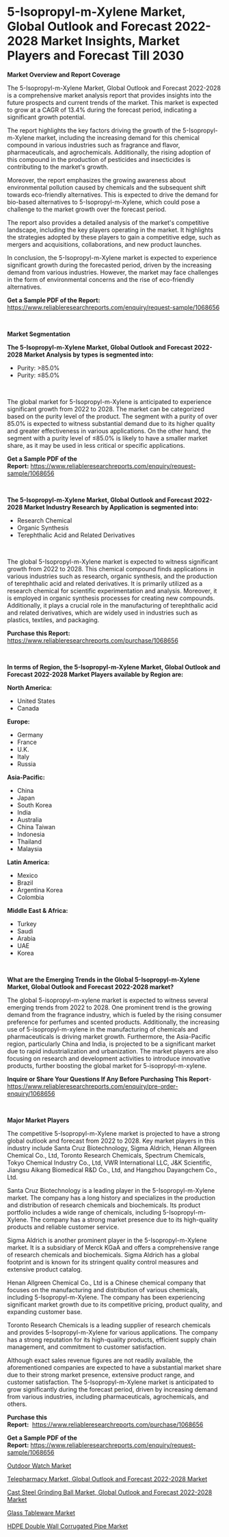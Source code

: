 <p><h1>5-Isopropyl-m-Xylene Market, Global Outlook and Forecast 2022-2028 Market Insights, Market Players and Forecast Till 2030</h1></p><p><strong>Market Overview and Report Coverage</strong></p>
<p><p>The 5-Isopropyl-m-Xylene Market, Global Outlook and Forecast 2022-2028 is a comprehensive market analysis report that provides insights into the future prospects and current trends of the market. This market is expected to grow at a CAGR of 13.4% during the forecast period, indicating a significant growth potential.</p><p>The report highlights the key factors driving the growth of the 5-Isopropyl-m-Xylene market, including the increasing demand for this chemical compound in various industries such as fragrance and flavor, pharmaceuticals, and agrochemicals. Additionally, the rising adoption of this compound in the production of pesticides and insecticides is contributing to the market's growth.</p><p>Moreover, the report emphasizes the growing awareness about environmental pollution caused by chemicals and the subsequent shift towards eco-friendly alternatives. This is expected to drive the demand for bio-based alternatives to 5-Isopropyl-m-Xylene, which could pose a challenge to the market growth over the forecast period.</p><p>The report also provides a detailed analysis of the market's competitive landscape, including the key players operating in the market. It highlights the strategies adopted by these players to gain a competitive edge, such as mergers and acquisitions, collaborations, and new product launches.</p><p>In conclusion, the 5-Isopropyl-m-Xylene market is expected to experience significant growth during the forecasted period, driven by the increasing demand from various industries. However, the market may face challenges in the form of environmental concerns and the rise of eco-friendly alternatives.</p></p>
<p><strong>Get a Sample PDF of the Report:</strong> <a href="https://www.reliableresearchreports.com/enquiry/request-sample/1068656">https://www.reliableresearchreports.com/enquiry/request-sample/1068656</a></p>
<p>&nbsp;</p>
<p><strong>Market Segmentation</strong></p>
<p><strong>The 5-Isopropyl-m-Xylene Market, Global Outlook and Forecast 2022-2028 Market Analysis by types is segmented into:</strong></p>
<p><ul><li>Purity: >85.0%</li><li>Purity: ≤85.0%</li></ul></p>
<p>&nbsp;</p>
<p><p>The global market for 5-Isopropyl-m-Xylene is anticipated to experience significant growth from 2022 to 2028. The market can be categorized based on the purity level of the product. The segment with a purity of over 85.0% is expected to witness substantial demand due to its higher quality and greater effectiveness in various applications. On the other hand, the segment with a purity level of ≤85.0% is likely to have a smaller market share, as it may be used in less critical or specific applications.</p></p>
<p><strong>Get a Sample PDF of the Report:</strong>&nbsp;<a href="https://www.reliableresearchreports.com/enquiry/request-sample/1068656">https://www.reliableresearchreports.com/enquiry/request-sample/1068656</a></p>
<p>&nbsp;</p>
<p><strong>The 5-Isopropyl-m-Xylene Market, Global Outlook and Forecast 2022-2028 Market Industry Research by Application is segmented into:</strong></p>
<p><ul><li>Research Chemical</li><li>Organic Synthesis</li><li>Terephthalic Acid and Related Derivatives</li></ul></p>
<p>&nbsp;</p>
<p><p>The global 5-Isopropyl-m-Xylene market is expected to witness significant growth from 2022 to 2028. This chemical compound finds applications in various industries such as research, organic synthesis, and the production of terephthalic acid and related derivatives. It is primarily utilized as a research chemical for scientific experimentation and analysis. Moreover, it is employed in organic synthesis processes for creating new compounds. Additionally, it plays a crucial role in the manufacturing of terephthalic acid and related derivatives, which are widely used in industries such as plastics, textiles, and packaging.</p></p>
<p><strong>Purchase this Report:</strong>&nbsp; <a href="https://www.reliableresearchreports.com/purchase/1068656">https://www.reliableresearchreports.com/purchase/1068656</a></p>
<p>&nbsp;</p>
<p><strong>In terms of Region, the 5-Isopropyl-m-Xylene Market, Global Outlook and Forecast 2022-2028 Market Players available by Region are:</strong></p>
<p>
    <p> <strong> North America: </strong>
        <ul>
            <li>United States</li>
            <li>Canada</li>
        </ul>
        </p> 
    <p> <strong> Europe: </strong>
        <ul>
            <li>Germany</li>
            <li>France</li>
            <li>U.K.</li>
            <li>Italy</li>
            <li>Russia</li>
        </ul>
        </p> 
    <p> <strong> Asia-Pacific: </strong>
        <ul>
            <li>China</li>
            <li>Japan</li>
            <li>South Korea</li>
            <li>India</li>
            <li>Australia</li>
            <li>China Taiwan</li>
            <li>Indonesia</li>
            <li>Thailand</li>
            <li>Malaysia</li>
        </ul>
        </p> 
    <p> <strong> Latin America: </strong>
        <ul>
            <li>Mexico</li>
            <li>Brazil</li>
            <li>Argentina Korea</li>
            <li>Colombia</li>
        </ul>
        </p> 
    <p> <strong> Middle East & Africa: </strong>
        <ul>
            <li>Turkey</li>
            <li>Saudi</li>
            <li>Arabia</li>
            <li>UAE</li>
            <li>Korea</li>
        </ul>
    </p>
    </p>
<p>&nbsp;</p>
<p><strong>What are the Emerging Trends in the Global 5-Isopropyl-m-Xylene Market, Global Outlook and Forecast 2022-2028 market?</strong></p>
<p><p>The global 5-isopropyl-m-xylene market is expected to witness several emerging trends from 2022 to 2028. One prominent trend is the growing demand from the fragrance industry, which is fueled by the rising consumer preference for perfumes and scented products. Additionally, the increasing use of 5-isopropyl-m-xylene in the manufacturing of chemicals and pharmaceuticals is driving market growth. Furthermore, the Asia-Pacific region, particularly China and India, is projected to be a significant market due to rapid industrialization and urbanization. The market players are also focusing on research and development activities to introduce innovative products, further boosting the global market for 5-isopropyl-m-xylene.</p></p>
<p><strong>Inquire or Share Your Questions If Any Before Purchasing This Report</strong>- <a href="https://www.reliableresearchreports.com/enquiry/pre-order-enquiry/1068656">https://www.reliableresearchreports.com/enquiry/pre-order-enquiry/1068656</a></p>
<p>&nbsp;</p>
<p><strong>Major Market Players</strong></p>
<p><p>The competitive 5-Isopropyl-m-Xylene market is projected to have a strong global outlook and forecast from 2022 to 2028. Key market players in this industry include Santa Cruz Biotechnology, Sigma Aldrich, Henan Allgreen Chemical Co., Ltd, Toronto Research Chemicals, Spectrum Chemicals, Tokyo Chemical Industry Co., Ltd, VWR International LLC, J&K Scientific, Jiangsu Aikang Biomedical R&D Co., Ltd, and Hangzhou Dayangchem Co., Ltd.</p><p>Santa Cruz Biotechnology is a leading player in the 5-Isopropyl-m-Xylene market. The company has a long history and specializes in the production and distribution of research chemicals and biochemicals. Its product portfolio includes a wide range of chemicals, including 5-Isopropyl-m-Xylene. The company has a strong market presence due to its high-quality products and reliable customer service.</p><p>Sigma Aldrich is another prominent player in the 5-Isopropyl-m-Xylene market. It is a subsidiary of Merck KGaA and offers a comprehensive range of research chemicals and biochemicals. Sigma Aldrich has a global footprint and is known for its stringent quality control measures and extensive product catalog.</p><p>Henan Allgreen Chemical Co., Ltd is a Chinese chemical company that focuses on the manufacturing and distribution of various chemicals, including 5-Isopropyl-m-Xylene. The company has been experiencing significant market growth due to its competitive pricing, product quality, and expanding customer base.</p><p>Toronto Research Chemicals is a leading supplier of research chemicals and provides 5-Isopropyl-m-Xylene for various applications. The company has a strong reputation for its high-quality products, efficient supply chain management, and commitment to customer satisfaction.</p><p>Although exact sales revenue figures are not readily available, the aforementioned companies are expected to have a substantial market share due to their strong market presence, extensive product range, and customer satisfaction. The 5-Isopropyl-m-Xylene market is anticipated to grow significantly during the forecast period, driven by increasing demand from various industries, including pharmaceuticals, agrochemicals, and others.</p></p>
<p><strong>Purchase this Report:</strong>&nbsp;&nbsp;<a href="https://www.reliableresearchreports.com/purchase/1068656">https://www.reliableresearchreports.com/purchase/1068656</a></p>
<p></p>
<p><strong>Get a Sample PDF of the Report:</strong>&nbsp;<a href="https://www.reliableresearchreports.com/enquiry/request-sample/1068656">https://www.reliableresearchreports.com/enquiry/request-sample/1068656</a></p>
<p><p><a href="https://www.linkedin.com/pulse/decoding-outdoor-watch-market-deep-dive-latest-trends-segmentation-gtire/">Outdoor Watch Market</a></p><p><a href="https://github.com/NorbertYates/Market-Research-Report-List-1/blob/main/telepharmacy-market-global-outlook-and-forecast-2022-2028-market.md">Telepharmacy Market, Global Outlook and Forecast 2022-2028 Market</a></p><p><a href="https://github.com/RoccoManning/Market-Research-Report-List-1/blob/main/cast-steel-grinding-ball-market-global-outlook-and-forecast-2022-2028-market.md">Cast Steel Grinding Ball Market, Global Outlook and Forecast 2022-2028 Market</a></p><p><a href="https://www.linkedin.com/pulse/glass-tableware-market-size-growth-forecast-from-2023-2030-kw1ge/">Glass Tableware Market</a></p><p><a href="https://medium.com/@primeyash92/hdpe-double-wall-corrugated-pipe-market-size-growth-forecast-2023-2030-6c709ec8dd77">HDPE Double Wall Corrugated Pipe Market</a></p></p>
